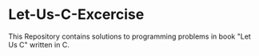 # Let-Us-C-Excercise
This Repository contains solutions to programming problems in book "Let Us C" written in C.
